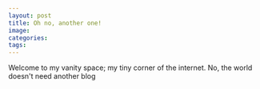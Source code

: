 ```yaml
---
layout: post
title: Oh no, another one!
image:
categories:
tags:
---
```


Welcome to my vanity space; my tiny corner of the internet. No, the world doesn't need another blog 
